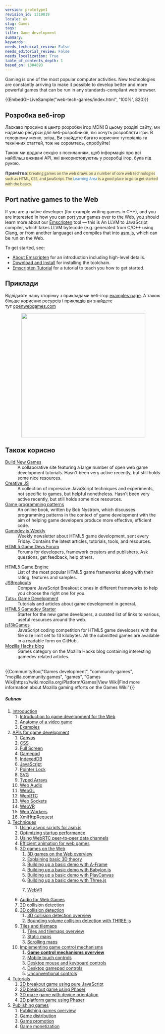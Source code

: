 ```yaml
---
version: prototype1
revision_id: 1319819
locale: uk
slug: Games
tags: 
title: Game development
summary: 
keywords: 
needs_technical_review: False
needs_editorial_review: False
needs_localization: True
table_of_contents_depth: 1
based_on: 1304893
---
```

<div class="summary">
<p><span class="seoSummary">Gaming is one of the most popular computer activities. New technologies are constantly arriving to make it possible to develop better and more powerful games that can be run in any standards-compliant web browser.</span></p>
</div>

<div>{{EmbedGHLiveSample("web-tech-games/index.html", '100%', 820)}}</div>

<div class="column-container">
<div class="column-half">
<h2 id="Develop_web_games">Розробка веб-ігор</h2>

<p>Ласкаво просимо в центр розробки ігор&nbsp;MDN! В цьому розділі сайту, ми надаємо ресурси для веб-розробників, які хочуть розробляти ігри.&nbsp;В головному меню, зліва, Ви знайдете багато корисних туторіалів та технічних статтей, тож не соромтесь, спробуйте!</p>

<p>Також ми додали секцію з посиланням, щоб інформація про всі найбільш вживані API, які використовуютиь у розробці ігор, була під рукою.</p>

<div class="note">
<p><strong style="-webkit-text-size-adjust:auto; -webkit-text-stroke-width:0px; border:0px; color:#3b3c40; font-family:'open sans',arial,sans-serif; font-size:14px; font-style:normal; font-variant-caps:normal; font-weight:700; letter-spacing:normal; margin:0px; orphans:auto; padding:0px; text-align:start; text-indent:0px; text-transform:none; white-space:normal; widows:auto; word-spacing:0px">Примітка</strong><span style="-webkit-text-size-adjust:auto; -webkit-text-stroke-width:0px; background-color:#fff5cc; color:#3b3c40; font-family:'open sans',arial,sans-serif; font-size:12px; font-style:normal; font-variant-caps:normal; font-weight:normal; letter-spacing:normal; orphans:auto; text-align:start; text-indent:0px; text-transform:none; white-space:normal; widows:auto; word-spacing:0px">: Creating games on the web draws on a number of core web technologies such as HTML, CSS, and JavaScript. The&nbsp;</span><a href="/en-US/docs/Learn" style="font-size: 12px; font-style: normal; font-variant-caps: normal; font-weight: normal; letter-spacing: normal; orphans: auto; text-align: start; text-indent: 0px; text-transform: none; white-space: normal; widows: auto; word-spacing: 0px; -webkit-text-size-adjust: auto; -webkit-text-stroke-width: 0px; color: rgb(33, 122, 192); text-decoration: none; margin: 0px; padding: 0px; border: 0px; font-family: 'open sans', arial, sans-serif;">Learning Area</a><span style="-webkit-text-size-adjust:auto; -webkit-text-stroke-width:0px; background-color:#fff5cc; color:#3b3c40; font-family:'open sans',arial,sans-serif; font-size:12px; font-style:normal; font-variant-caps:normal; font-weight:normal; letter-spacing:normal; orphans:auto; text-align:start; text-indent:0px; text-transform:none; white-space:normal; widows:auto; word-spacing:0px">&nbsp;is a good place to go to get started with the basics.</span></p>
</div>
</div>

<div class="column-half">
<h2 id="Port_native_games_to_the_Web">Port native games to the Web</h2>

<p>If you are a native developer (for example writing games in C++), and you are interested in how you can port your games over to the Web, you should learn more about our <a href="http://kripken.github.io/emscripten-site/index.html">Emscripten</a> tool — this is An LLVM to JavaScript compiler, which takes LLVM bytecode (e.g. generated from C/C++ using Clang, or from another language) and compiles that into <a href="/en-US/docs/Games/Tools/asm.js">asm.js</a>, which can be run on the Web.</p>

<p>To get started, see:</p>

<ul>
 <li><a href="http://kripken.github.io/emscripten-site/docs/introducing_emscripten/about_emscripten.html">About Emscripten</a> for an introduction including high-level details.</li>
 <li><a href="http://kripken.github.io/emscripten-site/docs/getting_started/downloads.html">Download and Install</a> for installing the toolchain.</li>
 <li><a href="http://kripken.github.io/emscripten-site/docs/getting_started/Tutorial.html">Emscripten Tutorial</a> for a tutorial to teach you how to get started.</li>
</ul>
</div>
</div>

<div class="column-container">
<div class="column-half">
<h2 id="Examples">Приклади</h2>

<p>Відвідайте нашу сторінку&nbsp;з прикладами веб-ігор&nbsp;<a href="/en-US/docs/Games/Examples">examples page</a>. А також більше&nbsp;корисних ресурсів і прикладів ви знайдете тут&nbsp;<a href="http://www.openwebgames.com/">openwebgames.com</a>&nbsp;</p>
</div>
</div>

<p><a href="http://www.openwebgames.com"><img alt="" src="https://mdn.mozillademos.org/files/12790/owg-logo-dark.svg" style="display:block; margin:0px auto; width:400px" /></a></p>

<h2 id="See_also">Також корисно</h2>

<div class="column-container">
<div class="column-half">
<dl>
 <dt><a href="http://buildnewgames.com/">Build New Games</a></dt>
 <dd>A collaborative site featuring a large number of open web game development tutorials. Hasn't been very active recently, but still holds some nice resources.</dd>
 <dt><a href="http://creativejs.com/">Creative JS</a></dt>
 <dd>A collection of impressive JavaScript techniques and experiments, not specific to games, but helpful nonetheless. Hasn't been very active recently, but still holds some nice resources.</dd>
 <dt><a href="http://gameprogrammingpatterns.com/">Game programming patterns</a></dt>
 <dd>An online book, written by Bob Nystrom, which discusses programming patterns in the context of game development with the aim of helping game developers produce more effective, efficient code.</dd>
 <dt><a href="http://gamedevjsweekly.com/">Gamedev.js Weekly</a></dt>
 <dd>Weekly newsletter about HTML5 game development, sent every Friday. Contains the latest articles, tutorials, tools, and resources.</dd>
 <dt><a href="http://www.html5gamedevs.com/">HTML5 Game Devs Forum</a></dt>
 <dd>Forums for developers, framework creators and publishers. Ask questions, get feedback, help others.</dd>
</dl>
</div>

<div class="column-half">
<dl>
 <dt><a href="http://html5gameengine.com/">HTML5 Game Engine</a></dt>
 <dd>List of the most popular HTML5 game frameworks along with their rating, features and samples.</dd>
 <dt><a href="http://www.jsbreakouts.org/">JSBreakouts</a></dt>
 <dd>Compare JavaScript Breakout clones in different frameworks to help you choose the right one for you.</dd>
 <dt><a href="http://gamedevelopment.tutsplus.com/">Tuts+ Game Development</a></dt>
 <dd>Tutorials and articles about game development in general.</dd>
 <dt><a href="http://html5devstarter.enclavegames.com/">HTML5 Gamedev Starter</a></dt>
 <dd>Starter for the new game developers, a curated list of links to various, useful resources around the web.</dd>
 <dt><a href="http://js13kgames.com/">js13kGames</a></dt>
 <dd>JavaScript coding competition for HTML5 game developers with the file size limit set to 13 kilobytes. All the submitted games are available in a readable form on GitHub.</dd>
 <dt><a href="https://hacks.mozilla.org/category/games/">Mozilla Hacks blog</a></dt>
 <dd>Games category on the Mozilla Hacks blog containing interesting gamedev related articles.</dd>
 <dd>&nbsp;</dd>
</dl>
</div>
</div>

<p>{{CommunityBox("Games development", "community-games", "mozilla.community.games", "games", "Games Wiki|https://wiki.mozilla.org/Platform/Games|View Wiki|Find more information about Mozilla gaming efforts on the Games Wiki")}}</p>

<h5 id="Subnav">Subnav</h5>

<ol>
 <li><a href="#">Introduction</a>

  <ol>
   <li><a href="/en-US/docs/Games/Introduction" title="An introduction to the technologies useful for game developers and how to get started developing games using Web technologies. This article also looks at the business case for why it makes sense to create games for the Web">Introduction to game development for the Web</a></li>
   <li><a href="/en-US/docs/Games/Anatomy" title="What is a video game, really? There are certain parts that are common between games (even if it doesn't seem like it). This article looks to explain concepts like main loops in a completely general context. When it does focus, it does so toward web standards.">Anatomy of a video game</a></li>
   <li><a href="/en-US/docs/Games/Examples">Examples</a></li>
  </ol>
 </li>
 <li><a href="#">APIs for game development</a>
  <ol>
   <li><a href="/en-US/docs/Web/API/Canvas_API">Canvas</a></li>
   <li><a href="/en-US/docs/Web/CSS">CSS</a></li>
   <li><a href="/en-US/docs/Web/Apps/Fundamentals/User_notifications/Full_screen_api">Full Screen</a></li>
   <li><a href="/en-US/docs/Web/API/Gamepad_API">Gamepad</a></li>
   <li><a href="/en-US/docs/Web/API/IndexedDB_API">IndexedDB</a></li>
   <li><a href="/en-US/docs/Web/JavaScript">JavaScript</a></li>
   <li><a href="/en-US/docs/Web/API/Pointer_Lock_API">Pointer Lock</a></li>
   <li><a href="/en-US/docs/Web/SVG">SVG</a></li>
   <li><a href="/en-US/docs/Web/JavaScript/Reference/Global_Objects/TypedArray">Typed Arrays</a></li>
   <li><a href="/en-US/docs/Web/API/Web_Audio_API">Web Audio</a></li>
   <li><a href="/en-US/docs/Web/API/WebGL_API">WebGL</a></li>
   <li><a href="/en-US/docs/Web/API/WebRTC_API">WebRTC</a></li>
   <li><a href="/en-US/docs/Web/API/WebSockets_API">Web Sockets</a></li>
   <li><a href="/en-US/docs/Web/API/WebVR_API">WebVR</a></li>
   <li><a href="/en-US/docs/Web/API/Web_Workers_API">Web Workers</a></li>
   <li><a href="/en-US/docs/Web/API/XMLHttpRequest">XmlHttpRequest</a></li>
  </ol>
 </li>
 <li><a href="/en-US/docs/Games/Techniques">Techniques</a>
  <ol>
   <li><a href="/en-US/docs/Games/Techniques/Async_scripts" title="Especially when creating medium to large-sized games, async scripts are an essential technique to take advantage of, so that your game's JavaScript can be compiled off the main thread and be cached for future game running">Using async scripts for asm.js</a></li>
   <li><a href="/en-US/docs/Apps/Developing/Optimizing_startup_performance" title="How to make sure your game starts up quickly, smoothly, and without appearing to lock up the user's browser or device.">Optimizing startup performance</a></li>
   <li><a href="/en-US/docs/Games/Techniques/WebRTC_data_channels" title="In addition to providing support for audio and video communication, WebRTC lets you set up peer-to-peer data channels to exchange text or binary data actively between your players.">Using WebRTC peer-to-peer data channels</a></li>
   <li><a href="/en-US/docs/Games/Techniques/Efficient_animation_for_web_games">Efficient animation for web games</a></li>
   <li><a href="/en-US/docs/Games/Techniques/3D_on_the_web">3D games on the Web</a>
    <ol>
     <li><a href="/en-US/docs/Games/Techniques/3D_on_the_web">3D games on the Web overview</a></li>
     <li><a href="/en-US/docs/Games/Techniques/3D_on_the_web/Basic_theory">Explaining basic 3D theory</a></li>
     <li><a href="/en-US/docs/Games/Techniques/3D_on_the_web/Building_up_a_basic_demo_with_A-Frame">Building up a basic demo with A-Frame</a></li>
     <li><a href="/en-US/docs/Games/Techniques/3D_on_the_web/Building_up_a_basic_demo_with_Babylon.js">Building up a basic demo with Babylon.js</a></li>
     <li><a href="/en-US/docs/Games/Techniques/3D_on_the_web/Building_up_a_basic_demo_with_PlayCanvas">Building up a basic demo with PlayCanvas</a></li>
     <li><a href="/en-US/docs/Games/Techniques/3D_on_the_web/Building_up_a_basic_demo_with_Three.js">Building up a basic demo with Three.js</a></li>
     <li>
      <p><a href="/en-US/docs/Games/Techniques/3D_on_the_web/WebVR">WebVR</a></p>
     </li>
    </ol>
   </li>
   <li><a href="/en-US/docs/Games/Techniques/Audio_for_Web_Games">Audio for Web Games</a></li>
   <li><a href="/en-US/docs/Games/Techniques/2D_collision_detection">2D collision detection</a></li>
   <li><a href="/en-US/docs/Games/Techniques/3D_collision_detection">3D collision detection</a>
    <ol>
     <li><a href="/en-US/docs/Games/Techniques/3D_collision_detection">3D collision detection overview</a></li>
     <li><a href="/en-US/docs/Games/Techniques/3D_collision_detection/Bounding_volume_collision_detection_with_THREE.js">Bounding volume collision detection with THREE.js</a></li>
    </ol>
   </li>
   <li><a href="/en-US/docs/Games/Techniques/Tilemaps">Tiles and tilemaps</a>
    <ol>
     <li><a href="/en-US/docs/Games/Techniques/Tilemaps">Tiles and tilemaps overview</a></li>
     <li><a href="/en-US/docs/Games/Techniques/Tilemaps/Square_tilemaps_implementation%3A_Static_maps">Static maps</a></li>
     <li><a href="/en-US/docs/Games/Techniques/Tilemaps/Square_tilemaps_implementation%3A_Scrolling_maps">Scrolling maps</a></li>
    </ol>
   </li>
   <li><a href="/en-US/docs/Games/Techniques/Control_mechanisms">Implementing game control mechanisms</a>
    <ol>
     <li><strong><a href="/en-US/docs/Games/Techniques/Control_mechanisms">Game control mechanisms overview</a></strong></li>
     <li><a href="/en-US/docs/Games/Techniques/Control_mechanisms/Mobile_touch">Mobile touch controls</a></li>
     <li><a href="/en-US/docs/Games/Techniques/Control_mechanisms/Desktop_with_mouse_and_keyboard">Desktop mouse and keyboard controls</a></li>
     <li><a href="/en-US/docs/Games/Techniques/Control_mechanisms/Desktop_with_gamepad">Desktop gamepad controls</a></li>
     <li><a href="/en-US/docs/Games/Techniques/Control_mechanisms/Other">Unconventional controls</a></li>
    </ol>
   </li>
  </ol>
 </li>
 <li><a href="/en-US/docs/Games/Tutorials">Tutorials</a>
  <ol>
   <li><a href="/en-US/docs/Games/Tutorials/2D_Breakout_game_pure_JavaScript">2D breakout game using pure JavaScript</a></li>
   <li><a href="/en-US/docs/Games/Tutorials/2D_breakout_game_Phaser">2D breakout game using Phaser</a></li>
   <li><a href="/en-US/docs/Games/Tutorials/HTML5_Gamedev_Phaser_Device_Orientation">2D maze game with device orientation</a></li>
   <li><a href="https://mozdevs.github.io/html5-games-workshop/en/guides/platformer/start-here/">2D platform game using Phaser</a></li>
  </ol>
 </li>
 <li><a href="/en-US/docs/Games/Publishing_games">Publishing games</a>
  <ol>
   <li><a href="/en-US/docs/Games/Publishing_games">Publishing games overview</a></li>
   <li><a href="/en-US/docs/Games/Publishing_games/Game_distribution">Game distribution</a></li>
   <li><a href="/en-US/docs/Games/Publishing_games/Game_promotion">Game promotion</a></li>
   <li><a href="/en-US/docs/Games/Publishing_games/Game_monetization">Game monetization</a></li>
  </ol>
 </li>
</ol>

